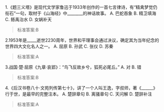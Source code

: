 1.《题三义塔》是现代文学家鲁迅于1933年创作的一首七言律诗，有“精禽梦觉仍衔石”一句，取材于《山海经》中________的神话故事。
  A. 巴蛇吞象  B. 精卫填海  C. 鲧禹治水  D. 女娲补天
>标准答案:B
 
2.1953年是_____逝世2230周年，世界和平理事会通过决议，确定其为当年纪念的世界四大文化名人之一。
  A. 屈原  B. 孙武  C. 张仪  D. 苏秦
>标准答案:A
 
3.战国·楚·屈原《九章·哀郢》：“鸟飞反故乡兮，狐死必尾丘。”
  A. 对  B. 错
>标准答案:B
 
4.《后汉书卷八十·文苑列传第七十》，讲了一个人叫王逸，字叔师，著《______》行于世，是最早的完整注本。
  A. 楚辞章句  B. 离骚章句  C. 天问解  D. 楚辞补注
>标准答案:A
 
